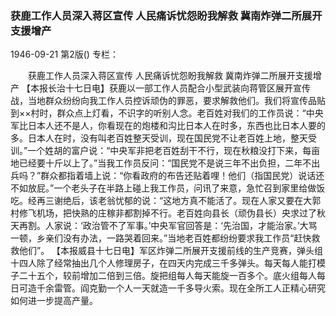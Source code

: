 ### 获鹿工作人员深入蒋区宣传  人民痛诉忧怨盼我解救  冀南炸弹二所展开支援增产

1946-09-21
第2版()
专栏：

　　获鹿工作人员深入蒋区宣传
    人民痛诉忧怨盼我解救
    冀南炸弹二所展开支援增产
    【本报长治十七日电】获鹿以一部工作人员配合小型武装向蒋管区展开宣传战，当地群众纷纷向我工作人员控诉顽伪的罪恶，要求解救他们。我们将宣传品贴到××村时，群众点上灯看，不识字的听别人念。老百姓对我们的工作员说：“中央军比日本人还不是人，你看现在的炮楼和沟比日本人在时多，东西也比日本人要的多。日本人在时，没有叫老百姓整天受训，现在国民党不让老百姓上地，整天受训。”一个姓胡的富户说：“中央军非把老百姓刮干不行，现在秋粮没打下来，每亩地已经要十斤以上了。”当我工作员反问：“国民党不是说三年不出负担，二年不出兵吗？”群众都指着墙上说：“你看政府的布告还贴着哩！他们（指国民党）说话还不如放屁。”一个老头子在半路上碰上我工作员，问讯了来意，急忙召到家里给做饭吃。经再三谢绝后，该老翁忧郁的说：“这地方真不能活了。现在人家又要在大郭村修飞机场，把快熟的庄稼非都割掉不行。老百姓向县长（顽伪县长）央求过了秋天再割。人家说：‘政治管不了军事。’中央军官回答是：‘先治国，才能治家。’大骂一顿，乡亲们没有办法，一路哭着回来。”当地老百姓都纷纷要求我工作员“赶快救救他们”。
    【本报威县十七日电】军区炸弹二所展开支援前线的生产竞赛，弹头组十四人除了经常抽出几个人修理房子，在四天内完成三千多弹头。每天每人能打模子二十五个，较前增加二倍到三倍。旋把组每人每天能旋一百多个。底火组每人每日可造千余雷管。阎克勤一个人一天就造一千多导火索。现在全所工人正精心研究如何进一步提高产量。
